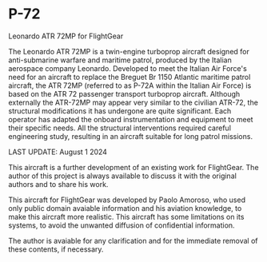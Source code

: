 # P-72
Leonardo ATR 72MP for FlightGear

The Leonardo ATR 72MP is a twin-engine turboprop aircraft designed for anti-submarine warfare and maritime patrol, produced by the Italian aerospace company Leonardo. Developed to meet the Italian Air Force's need for an aircraft to replace the Breguet Br 1150 Atlantic maritime patrol aircraft, the ATR 72MP (referred to as P-72A within the Italian Air Force) is based on the ATR 72 passenger transport turboprop aircraft.
Although externally the ATR-72MP may appear very similar to the civilian ATR-72, the structural modifications it has undergone are quite significant. Each operator has adapted the onboard instrumentation and equipment to meet their specific needs. All the structural interventions required careful engineering study, resulting in an aircraft suitable for long patrol missions.

LAST UPDATE: August 1 2024

This aircraft is a further development of an existing work for FlightGear. The author of this project is always available to discuss it with the original authors and to share his work.

This aircraft for FlightGear was developed by Paolo Amoroso, who used only public domain avaiable information and his aviation knowledge, to make this aircraft more realistic. This aircraft has some limitations on its systems, to avoid the unwanted diffusion of confidential information.

The author is avaiable for any clarification and for the immediate removal of these contents, if necessary.
